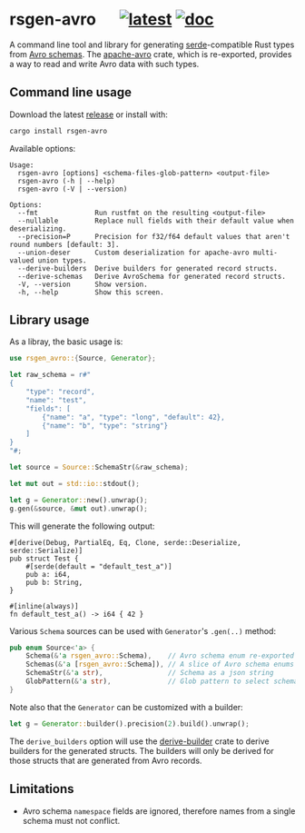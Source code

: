 # rsgen-avro &emsp; [![latest]][crates.io] [![doc]][docs.rs]

[latest]: https://img.shields.io/crates/v/rsgen-avro.svg
[crates.io]: https://crates.io/crates/rsgen-avro
[doc]: https://docs.rs/rsgen-avro/badge.svg
[docs.rs]: https://docs.rs/rsgen-avro

A command line tool and library for generating [serde][]-compatible Rust types from
[Avro schemas][schemas]. The [apache-avro][] crate, which is re-exported, provides a way to
read and write Avro data with such types.

## Command line usage

Download the latest [release](https://github.com/lerouxrgd/rsgen-avro/releases) or install with:

```sh
cargo install rsgen-avro
```

Available options:

```
Usage:
  rsgen-avro [options] <schema-files-glob-pattern> <output-file>
  rsgen-avro (-h | --help)
  rsgen-avro (-V | --version)

Options:
  --fmt              Run rustfmt on the resulting <output-file>
  --nullable         Replace null fields with their default value when deserializing.
  --precision=P      Precision for f32/f64 default values that aren't round numbers [default: 3].
  --union-deser      Custom deserialization for apache-avro multi-valued union types.
  --derive-builders  Derive builders for generated record structs.
  --derive-schemas   Derive AvroSchema for generated record structs.
  -V, --version      Show version.
  -h, --help         Show this screen.
```

## Library usage

As a libray, the basic usage is:

```rust
use rsgen_avro::{Source, Generator};

let raw_schema = r#"
{
    "type": "record",
    "name": "test",
    "fields": [
        {"name": "a", "type": "long", "default": 42},
        {"name": "b", "type": "string"}
    ]
}
"#;

let source = Source::SchemaStr(&raw_schema);

let mut out = std::io::stdout();

let g = Generator::new().unwrap();
g.gen(&source, &mut out).unwrap();
```

This will generate the following output:

```text
#[derive(Debug, PartialEq, Eq, Clone, serde::Deserialize, serde::Serialize)]
pub struct Test {
    #[serde(default = "default_test_a")]
    pub a: i64,
    pub b: String,
}

#[inline(always)]
fn default_test_a() -> i64 { 42 }
```

Various `Schema` sources can be used with `Generator`'s `.gen(..)` method:

```rust
pub enum Source<'a> {
    Schema(&'a rsgen_avro::Schema),    // Avro schema enum re-exported from `apache-avro`
    Schemas(&'a [rsgen_avro::Schema]), // A slice of Avro schema enums
    SchemaStr(&'a str),                // Schema as a json string
    GlobPattern(&'a str),              // Glob pattern to select schema files
}
```

Note also that the `Generator` can be customized with a builder:

```rust
let g = Generator::builder().precision(2).build().unwrap();
```

The `derive_builders` option will use the [derive-builder][] crate to derive builders for the generated structs.
The builders will only be derived for those structs that are generated from Avro records.

## Limitations

* Avro schema `namespace` fields are ignored, therefore names from a single schema must
  not conflict.

[schemas]: https://avro.apache.org/docs/current/spec.html
[apache-avro]: https://github.com/apache/avro/tree/master/lang/rust
[serde]: https://serde.rs
[derive-builder]: https://github.com/colin-kiegel/rust-derive-builder

